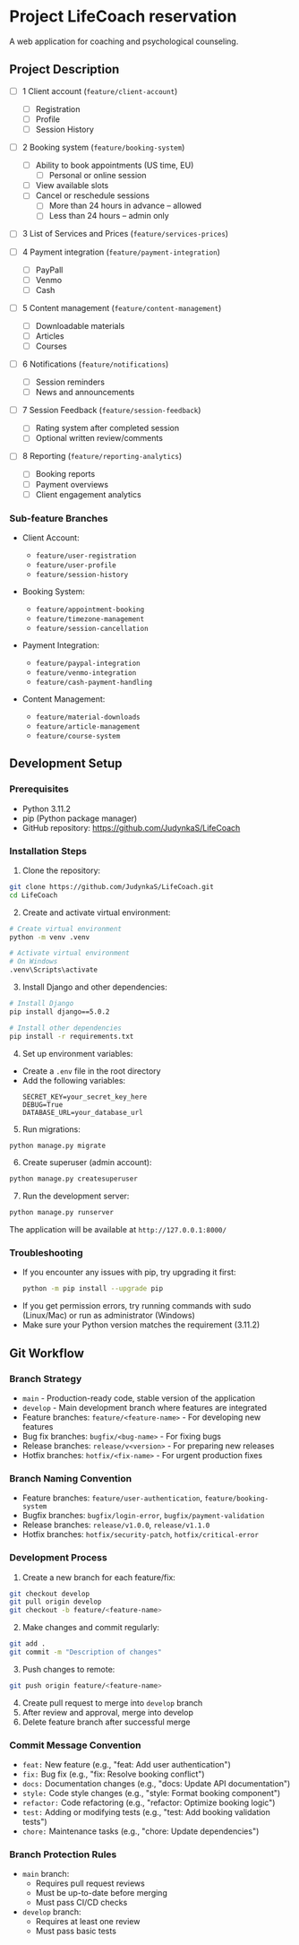 # Project LifeCoach reservation
A web application for coaching and psychological counseling.  


## Project Description
- [ ] 1 Client account (`feature/client-account`)
  - [ ] Registration
  - [ ] Profile
  - [ ] Session History

- [ ] 2 Booking system (`feature/booking-system`)
  - [ ] Ability to book appointments (US time, EU)
    - [ ] Personal or online session
  - [ ] View available slots
  - [ ] Cancel or reschedule sessions
    - [ ] More than 24 hours in advance – allowed
    - [ ] Less than 24 hours – admin only

- [ ] 3 List of Services and Prices (`feature/services-prices`)

- [ ] 4 Payment integration (`feature/payment-integration`)
  - [ ] PayPall
  - [ ] Venmo
  - [ ] Cash

- [ ] 5 Content management (`feature/content-management`)
  - [ ] Downloadable materials
  - [ ] Articles
  - [ ] Courses

- [ ] 6 Notifications (`feature/notifications`)
  - [ ] Session reminders
  - [ ] News and announcements

- [ ] 7 Session Feedback (`feature/session-feedback`)
  - [ ] Rating system after completed session
  - [ ] Optional written review/comments

- [ ] 8 Reporting (`feature/reporting-analytics`)
  - [ ] Booking reports
  - [ ] Payment overviews
  - [ ] Client engagement analytics

### Sub-feature Branches
- Client Account:
  - `feature/user-registration`
  - `feature/user-profile`
  - `feature/session-history`

- Booking System:
  - `feature/appointment-booking`
  - `feature/timezone-management`
  - `feature/session-cancellation`

- Payment Integration:
  - `feature/paypal-integration`
  - `feature/venmo-integration`
  - `feature/cash-payment-handling`

- Content Management:
  - `feature/material-downloads`
  - `feature/article-management`
  - `feature/course-system`

## Development Setup

### Prerequisites
- Python 3.11.2
- pip (Python package manager)
- GitHub repository: https://github.com/JudynkaS/LifeCoach

### Installation Steps

1. Clone the repository:
```bash
git clone https://github.com/JudynkaS/LifeCoach.git
cd LifeCoach
```

2. Create and activate virtual environment:
```bash
# Create virtual environment
python -m venv .venv

# Activate virtual environment
# On Windows
.venv\Scripts\activate
```

3. Install Django and other dependencies:
```bash
# Install Django
pip install django==5.0.2

# Install other dependencies
pip install -r requirements.txt
```

4. Set up environment variables:
- Create a `.env` file in the root directory
- Add the following variables:
  ```
  SECRET_KEY=your_secret_key_here
  DEBUG=True
  DATABASE_URL=your_database_url
  ```

5. Run migrations:
```bash
python manage.py migrate
```

6. Create superuser (admin account):
```bash
python manage.py createsuperuser
```

7. Run the development server:
```bash
python manage.py runserver
```

The application will be available at `http://127.0.0.1:8000/`

### Troubleshooting
- If you encounter any issues with pip, try upgrading it first:
  ```bash
  python -m pip install --upgrade pip
  ```
- If you get permission errors, try running commands with sudo (Linux/Mac) or run as administrator (Windows)
- Make sure your Python version matches the requirement (3.11.2)

## Git Workflow

### Branch Strategy
- `main` - Production-ready code, stable version of the application
- `develop` - Main development branch where features are integrated
- Feature branches: `feature/<feature-name>` - For developing new features
- Bug fix branches: `bugfix/<bug-name>` - For fixing bugs
- Release branches: `release/v<version>` - For preparing new releases
- Hotfix branches: `hotfix/<fix-name>` - For urgent production fixes

### Branch Naming Convention
- Feature branches: `feature/user-authentication`, `feature/booking-system`
- Bugfix branches: `bugfix/login-error`, `bugfix/payment-validation`
- Release branches: `release/v1.0.0`, `release/v1.1.0`
- Hotfix branches: `hotfix/security-patch`, `hotfix/critical-error`

### Development Process
1. Create a new branch for each feature/fix:
```bash
git checkout develop
git pull origin develop
git checkout -b feature/<feature-name>
```

2. Make changes and commit regularly:
```bash
git add .
git commit -m "Description of changes"
```

3. Push changes to remote:
```bash
git push origin feature/<feature-name>
```

4. Create pull request to merge into `develop` branch
5. After review and approval, merge into develop
6. Delete feature branch after successful merge

### Commit Message Convention
- `feat:` New feature (e.g., "feat: Add user authentication")
- `fix:` Bug fix (e.g., "fix: Resolve booking conflict")
- `docs:` Documentation changes (e.g., "docs: Update API documentation")
- `style:` Code style changes (e.g., "style: Format booking component")
- `refactor:` Code refactoring (e.g., "refactor: Optimize booking logic")
- `test:` Adding or modifying tests (e.g., "test: Add booking validation tests")
- `chore:` Maintenance tasks (e.g., "chore: Update dependencies")

### Branch Protection Rules
- `main` branch: 
  - Requires pull request reviews
  - Must be up-to-date before merging
  - Must pass CI/CD checks
- `develop` branch:
  - Requires at least one review
  - Must pass basic tests